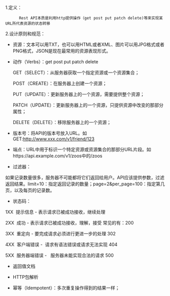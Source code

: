 1.定义：

          Rest API本质是利用http提供操作（get post put patch delete)等来实现某URL所代表资源的状态转移

2.设计原则和规范：

- 资源：文本可以用TXT，也可以用HTML或者XML、图片可以用JPG格式或者PNG格式，JSON是现在最常用的资源表现形式。

- 动作（Verbs）：get post put patch delete  

  GET（SELECT）：从服务器获取一个指定资源或一个资源集合；

  POST（CREATE）：在服务器上创建一个资源；

  PUT（UPDATE）：更新服务器上的一个资源，需要提供整个资源；

  PATCH（UPDATE）：更新服务器上的一个资源，只提供资源中改变的那部分属性；

  DELETE（DELETE）：移除服务器上的一个资源；

- 版本号：将API的版本号放入URL。如GET:http://www.xxx.com/v1/friend/123

- 端点：URL中用于标识一个特定资源或资源集合的那部分URL片段。如https://api.example.com/v1/zoos中的/zoos

- 过滤器：

如果记录数量很多，服务器不可能都将它们返回给用户。API应该提供参数，过滤返回结果。limit=10：指定返回记录的数量；page=2&per_page=100：指定第几页，以及每页的记录数。

- 状态码：

1XX  提示信息 - 表示请求已被成功接收，继续处理

2XX  成功 - 表示请求已被成功接收，理解，接受   常见的有：200

3XX  重定向 - 要完成请求必须进行更进一步的处理   302

4XX  客户端错误 -  请求有语法错误或请求无法实现   404

5XX  服务器端错误 -   服务器未能实现合法的请求    500

- 返回值文档

- HTTP包解析

- 幂等（Idempotent）：多次重复操作得到的结果一样；









